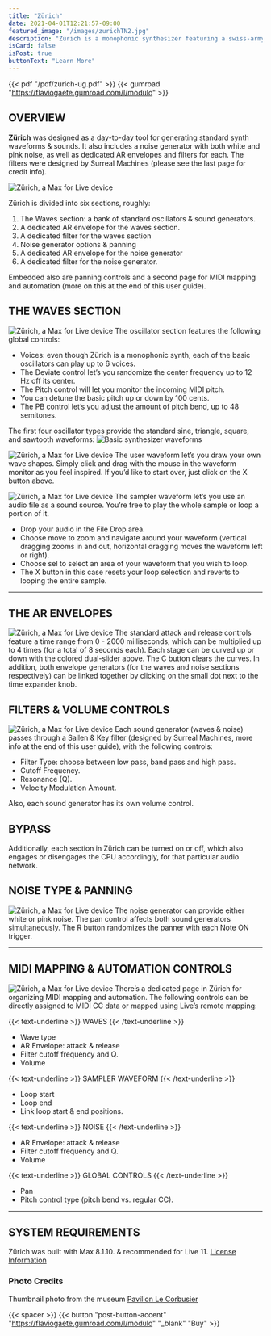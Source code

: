 ```yaml
---
title: "Zürich"
date: 2021-04-01T12:21:57-09:00
featured_image: "/images/zurichTN2.jpg"
description: "Zürich is a monophonic synthesizer featuring a swiss-army-knife-type oscillator bank, with the standard waveform generators, a waveshaper and a basic sample-playback engine. The standard oscillators can play up to 6 voices which can deviate in frequencies intuitively, easily creating rich, velvety textures. Also added is a noise generator (with white and pink types), and each generator comes with an independent filter (a Sallen & Key type, designed by Surreal Machines) and AR envelope. Most controls are readily available for MIDI mapping and automation."
isCard: false
isPost: true
buttonText: "Learn More"
---
```


{{< pdf "/pdf/zurich-ug.pdf" >}}
{{< gumroad "https://flaviogaete.gumroad.com/l/modulo" >}}

## OVERVIEW

**Zürich** was designed as a day-to-day tool for generating standard synth waveforms & sounds. It also includes a noise generator with both white and pink noise, as well as dedicated AR envelopes and filters for each. The filters were designed by Surreal Machines (please see the last page for credit info).

![Zürich, a Max for Live device](zurichOverview.png)

Zürich is divided into six sections, roughly:
1. The Waves section: a bank of standard oscillators & sound generators. 
2. A dedicated AR envelope for the waves section.
3. A dedicated filter for the waves section
4. Noise generator options & panning
5. A dedicated AR envelope for the noise generator
6. A dedicated filter for the noise generator.

Embedded also are panning controls and a second page for MIDI mapping and automation (more on this at the end of this user guide).

## THE WAVES SECTION

![Zürich, a Max for Live device](zurichP01.png)
The oscillator section features the following global controls:

- Voices: even though Zürich is a monophonic synth, each of the basic oscillators can play up to 6 voices.
- The Deviate control let’s you randomize the center frequency up to 12 Hz off its center.
- The Pitch control will let you monitor the incoming MIDI pitch.
- You can detune the basic pitch up or down by 100 cents.
- The PB control let’s you adjust the amount of pitch bend, up to 48 semitones.

The first four oscillator types provide the standard sine, triangle, square, and sawtooth waveforms:
![Basic synthesizer waveforms](waveforms.png)

![Zürich, a Max for Live device](zurichP02.png)
The user waveform let’s you draw your own wave shapes. Simply click and drag with the mouse in the waveform monitor as you feel inspired. If you’d like to start over, just click on the X button above.

![Zürich, a Max for Live device](zurichP03.png)
 The sampler waveform let’s you use an audio file as a sound source. You’re free to play the whole sample or loop a portion of it. 

- Drop your audio in the File Drop area. 
- Choose move to zoom and navigate around your waveform (vertical dragging zooms in and out, horizontal dragging moves the waveform left or right).
- Choose sel to select an area of your waveform that you wish to loop.
- The X button in this case resets your loop selection and reverts to looping the entire sample.

---

## THE AR ENVELOPES
![Zürich, a Max for Live device](zurichP04.png)
The standard attack and release controls feature a time range from 0 - 2000 milliseconds, which can be multiplied up to 4 times (for a total of 8 seconds each).
Each stage can be curved up or down with the colored dual-slider above.
The C button clears the curves.
In addition, both envelope generators (for the waves and noise sections respectively) can be linked together by clicking on the small dot next to the time expander knob.

## FILTERS & VOLUME CONTROLS
![Zürich, a Max for Live device](zurichP05.png)
Each sound generator (waves & noise) passes through a Sallen & Key filter (designed by Surreal Machines, more info at the end of this user guide), with the following controls:

- Filter Type: choose between low pass, band pass and high pass.
- Cutoff Frequency.
- Resonance (Q).
- Velocity Modulation Amount.

Also, each sound generator has its own volume control.

## BYPASS

Additionally, each section in Zürich can be turned on or off, which also engages or disengages the CPU accordingly, for that particular audio network.

## NOISE TYPE & PANNING
![Zürich, a Max for Live device](zurichP06.png)
The noise generator can provide either white or pink noise.
The pan control affects both sound generators simultaneously.
The R button randomizes the panner with each Note ON trigger.

---

## MIDI MAPPING & AUTOMATION CONTROLS
![Zürich, a Max for Live device](zurichP07.png)
There’s a dedicated page in Zürich for organizing MIDI mapping and automation. The following controls can be directly assigned to MIDI CC data or mapped using Live’s remote mapping:

{{< text-underline >}}
WAVES
{{< /text-underline >}}

- Wave type
- AR Envelope: attack & release
- Filter cutoff frequency and Q.
- Volume

{{< text-underline >}}
SAMPLER WAVEFORM
{{< /text-underline >}}

- Loop start
- Loop end
- Link loop start & end positions.

{{< text-underline >}}
NOISE
{{< /text-underline >}}

- AR Envelope: attack & release
- Filter cutoff frequency and Q.
- Volume

{{< text-underline >}}
GLOBAL CONTROLS
{{< /text-underline >}}

- Pan
- Pitch control type (pitch bend vs. regular CC).

---

## SYSTEM REQUIREMENTS

Zürich was built with Max 8.1.10. & recommended for Live 11.
[License Information](/license)

### Photo Credits

Thumbnail photo from the museum [Pavillon Le Corbusier](https://pavillon-le-corbusier.ch/en/)

{{< spacer >}}
{{< button "post-button-accent" "https://flaviogaete.gumroad.com/l/modulo" "_blank" "Buy" >}}